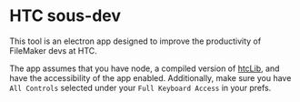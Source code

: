 # HTC sous-dev

This tool is an electron app designed to improve the productivity of FileMaker devs at HTC.

The app assumes that you have node, a compiled version of [htcLib](https://github.com/NYHTC/applescript-fm-helper), and have the accessibility of the app enabled. Additionally, make sure you have `All Controls` selected under your `Full Keyboard Access` in your prefs.


